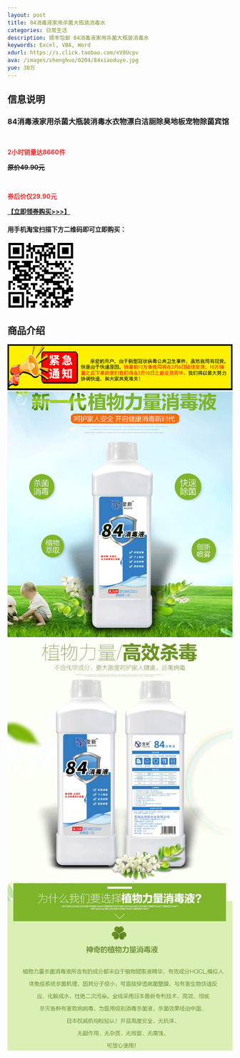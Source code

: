 ```yaml
---
layout: post
title: 84消毒液家用杀菌大瓶装消毒水
categories: 日常生活
description: 顺丰包邮 84消毒液家用杀菌大瓶装消毒水
keywords: Excel, VBA, Word
xdurl: https://s.click.taobao.com/xV0Ucpv
ava: /images/shenghuo/0204/84xiaoduye.jpg
yue: 30万
---
```




## 信息说明
### 84消毒液家用杀菌大瓶装消毒水衣物漂白洁厕除臭地板宠物除菌宾馆

 <img src="http://kindeditor.net/ke4/plugins/emoticons/images/100.gif" border="0" alt="" /> <img src="http://kindeditor.net/ke4/plugins/emoticons/images/100.gif" border="0" alt="" /><img src="http://kindeditor.net/ke4/plugins/emoticons/images/100.gif" border="0" alt="" />

<span style="color:#E53333;">**2小时销量达8660件** </span>


**~~原价49.90元~~**

<img src="http://kindeditor.net/ke4/plugins/emoticons/images/100.gif" border="0" alt="" /><img src="http://kindeditor.net/ke4/plugins/emoticons/images/100.gif" border="0" alt="" /><img src="http://kindeditor.net/ke4/plugins/emoticons/images/100.gif" border="0" alt="" />

<span style="color:#E53333;">**券后价仅29.90元**</span>


<img src="http://kindeditor.net/ke4/plugins/emoticons/images/87.gif" border="0" alt="" />**[【立即领券购买>>>】](https://s.click.taobao.com/59xmbpv)**<img src="http://kindeditor.net/ke4/plugins/emoticons/images/87.gif" border="0" alt="" />


#### 用手机淘宝扫描下方二维码即可立即购买：

![84消毒液大瓶家用](/images/shenghuo/0204/84img.png)


## 商品介绍

![84消毒液大瓶家用](/images/shenghuo/0204/84tongzhi.jpg)
![84消毒液大瓶家用](/images/shenghuo/0204/84tu1.png)
![84消毒液大瓶家用](/images/shenghuo/0204/84tu2.jpg)
![84消毒液大瓶家用](/images/shenghuo/0204/84tu3.jpg)
